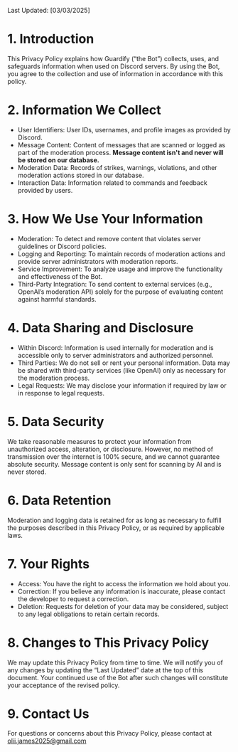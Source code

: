Last Updated: [03/03/2025]

# 1. Introduction
This Privacy Policy explains how Guardify (“the Bot”) collects, uses, and safeguards information when used on Discord servers. By using the Bot, you agree to the collection and use of information in accordance with this policy.

# 2. Information We Collect
- User Identifiers: User IDs, usernames, and profile images as provided by Discord.
- Message Content: Content of messages that are scanned or logged as part of the moderation process. **Message content isn't and never will be stored on our database.**
- Moderation Data: Records of strikes, warnings, violations, and other moderation actions stored in our database.
- Interaction Data: Information related to commands and feedback provided by users.

# 3. How We Use Your Information
- Moderation: To detect and remove content that violates server guidelines or Discord policies.
- Logging and Reporting: To maintain records of moderation actions and provide server administrators with moderation reports.
- Service Improvement: To analyze usage and improve the functionality and effectiveness of the Bot.
- Third-Party Integration: To send content to external services (e.g., OpenAI’s moderation API) solely for the purpose of evaluating content against harmful standards.

# 4. Data Sharing and Disclosure
- Within Discord: Information is used internally for moderation and is accessible only to server administrators and authorized personnel.
- Third Parties: We do not sell or rent your personal information. Data may be shared with third-party services (like OpenAI) only as necessary for the moderation process.
- Legal Requests: We may disclose your information if required by law or in response to legal requests.
  
# 5. Data Security
We take reasonable measures to protect your information from unauthorized access, alteration, or disclosure. However, no method of transmission over the internet is 100% secure, and we cannot guarantee absolute security.
Message content is only sent for scanning by AI and is never stored.

# 6. Data Retention
Moderation and logging data is retained for as long as necessary to fulfill the purposes described in this Privacy Policy, or as required by applicable laws.

# 7. Your Rights
- Access: You have the right to access the information we hold about you.
- Correction: If you believe any information is inaccurate, please contact the developer to request a correction.
- Deletion: Requests for deletion of your data may be considered, subject to any legal obligations to retain certain records.
  
# 8. Changes to This Privacy Policy
We may update this Privacy Policy from time to time. We will notify you of any changes by updating the “Last Updated” date at the top of this document. Your continued use of the Bot after such changes will constitute your acceptance of the revised policy.

# 9. Contact Us
For questions or concerns about this Privacy Policy, please contact at olii.james2025@gmail.com

